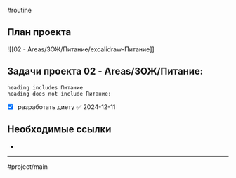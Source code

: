 #routine
## План проекта
![[02 - Areas/ЗОЖ/Питание/excalidraw-Питание]]
## Задачи проекта 02 - Areas/ЗОЖ/Питание:
```tasks
heading includes Питание
heading does not include Питание:
```
- [x] разработать диету ✅ 2024-12-11
## Необходимые ссылки
- 
---
#project/main